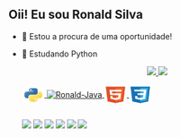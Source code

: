 ## Oii! Eu sou Ronald Silva

- 🔭 Estou a procura de uma oportunidade!
- 🌱 Estudando Python


  <div align="center">
  
    <a href="https://github.com/RonaldSilva1427">
    <img height="160em" src="https://github-readme-stats.vercel.app/api?username=ronaldsilva1427&theme=blue-green"/>
    <img height="160em" src="https://github-readme-stats.vercel.app/api/top-langs/?username=ronaldsilva1427&theme=blue-green"/>
    
    </div>
  
  <div style="display: inline_block"><br>

    <img align="center" alt="Ronald-Python" height="30" width="40" src="https://raw.githubusercontent.com/devicons/devicon/master/icons/python/python-original.svg">
    <img align="center" alt="Ronald-Java" height="30" width="40" src="https://cdn.jsdelivr.net/gh/devicons/devicon/icons/java/java-original.svg" />
    <img align="center" alt="Ronald-HTML" height="30" width="40" src="https://raw.githubusercontent.com/devicons/devicon/master/icons/html5/html5-original.svg">
    <img align="center" alt="Ronald-CSS" height="30" width="40" src="https://raw.githubusercontent.com/devicons/devicon/master/icons/css3/css3-original.svg">
  
  </div>
  
  ##
  
  <div>
     
     <a href="https://www.instagram.com/ronald_psilva14" target="_blank"><img src="https://img.shields.io/badge/-Instagram-%23E4405F?style=for-the-badge&logo=instagram&logoColor=white" target="_blank"></a>
    <a href="https://www.facebook.com/profile.php?id=100057052742856" target="_blank"><img src="https://img.shields.io/badge/Facebook-1877F2?style=for-the-badge&logo=facebook&logoColor=white" target="_blank"></a>
    <a href="https://github.com/RonaldSilva1427" target="_blank"><img src="https://img.shields.io/badge/GitHub-100000?style=for-the-badge&logo=github&logoColor=white" target="_blank"></a>
     <a href = "ronald.psilva14@gmail.com"><img src="https://img.shields.io/badge/Gmail-D14836?style=for-the-badge&logo=gmail&logoColor=white"></a>
     <a href="https://discord.gg/pDbY76q8Qf" target="_blank"><img src="https://img.shields.io/badge/Discord-7289DA?style=for-the-badge&logo=discord&logoColor=white" target="_blank"></a> 
    <a href="https://www.linkedin.com/in/ronald-pereira-da-silva-8b470a1bb/" target="_blank"><img src="https://img.shields.io/badge/-LinkedIn-%230077B5?style=for-the-badge&logo=linkedin&logoColor=white" target="_blank"></a> 
    
  </div>
